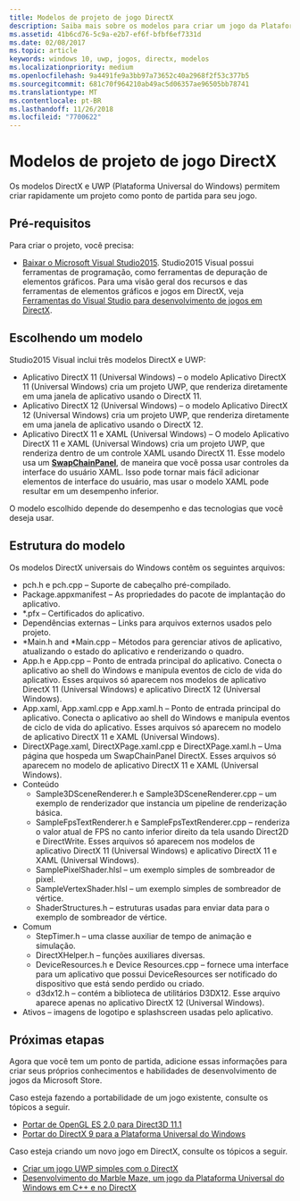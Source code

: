 ```yaml
---
title: Modelos de projeto de jogo DirectX
description: Saiba mais sobre os modelos para criar um jogo da Plataforma Universal do Windows (UWP) e DirectX.
ms.assetid: 41b6cd76-5c9a-e2b7-ef6f-bfbf6ef7331d
ms.date: 02/08/2017
ms.topic: article
keywords: windows 10, uwp, jogos, directx, modelos
ms.localizationpriority: medium
ms.openlocfilehash: 9a4491fe9a3bb97a73652c40a2968f2f53c377b5
ms.sourcegitcommit: 681c70f964210ab49ac5d06357ae96505bb78741
ms.translationtype: MT
ms.contentlocale: pt-BR
ms.lasthandoff: 11/26/2018
ms.locfileid: "7700622"
---
```

# <a name="directx-game-project-templates"></a>Modelos de projeto de jogo DirectX



Os modelos DirectX e UWP (Plataforma Universal do Windows) permitem criar rapidamente um projeto como ponto de partida para seu jogo.

## <a name="prerequisites"></a>Pré-requisitos


Para criar o projeto, você precisa:

-   [Baixar o Microsoft Visual Studio2015](https://www.visualstudio.com/vs-2015-product-editions). Studio2015 Visual possui ferramentas de programação, como ferramentas de depuração de elementos gráficos. Para uma visão geral dos recursos e das ferramentas de elementos gráficos e jogos em DirectX, veja [Ferramentas do Visual Studio para desenvolvimento de jogos em DirectX](set-up-visual-studio-for-game-development.md).

## <a name="choosing-a-template"></a>Escolhendo um modelo


Studio2015 Visual inclui três modelos DirectX e UWP:

-   Aplicativo DirectX 11 (Universal Windows) – o modelo Aplicativo DirectX 11 (Universal Windows) cria um projeto UWP, que renderiza diretamente em uma janela de aplicativo usando o DirectX 11.
-   Aplicativo DirectX 12 (Universal Windows) – o modelo Aplicativo DirectX 12 (Universal Windows) cria um projeto UWP, que renderiza diretamente em uma janela de aplicativo usando o DirectX 12.
-   Aplicativo DirectX 11 e XAML (Universal Windows) – O modelo Aplicativo DirectX 11 e XAML (Universal Windows) cria um projeto UWP, que renderiza dentro de um controle XAML usando DirectX 11. Esse modelo usa um [**SwapChainPanel**](https://msdn.microsoft.com/library/windows/apps/dn252834), de maneira que você possa usar controles da interface do usuário XAML. Isso pode tornar mais fácil adicionar elementos de interface do usuário, mas usar o modelo XAML pode resultar em um desempenho inferior.

O modelo escolhido depende do desempenho e das tecnologias que você deseja usar.

## <a name="template-structure"></a>Estrutura do modelo


Os modelos DirectX universais do Windows contêm os seguintes arquivos:

-   pch.h e pch.cpp – Suporte de cabeçalho pré-compilado.
-   Package.appxmanifest – As propriedades do pacote de implantação do aplicativo.
-   \*.pfx – Certificados do aplicativo.
-   Dependências externas – Links para arquivos externos usados pelo projeto.
-   \*Main.h and \*Main.cpp – Métodos para gerenciar ativos de aplicativo, atualizando o estado do aplicativo e renderizando o quadro.
-   App.h e App.cpp – Ponto de entrada principal do aplicativo. Conecta o aplicativo ao shell do Windows e manipula eventos de ciclo de vida do aplicativo. Esses arquivos só aparecem nos modelos de aplicativo DirectX 11 (Universal Windows) e aplicativo DirectX 12 (Universal Windows).
-   App.xaml, App.xaml.cpp e App.xaml.h – Ponto de entrada principal do aplicativo. Conecta o aplicativo ao shell do Windows e manipula eventos de ciclo de vida do aplicativo. Esses arquivos só aparecem no modelo de aplicativo DirectX 11 e XAML (Universal Windows).
-   DirectXPage.xaml, DirectXPage.xaml.cpp e DirectXPage.xaml.h – Uma página que hospeda um SwapChainPanel DirectX. Esses arquivos só aparecem no modelo de aplicativo DirectX 11 e XAML (Universal Windows).
-   Conteúdo
    -   Sample3DSceneRenderer.h e Sample3DSceneRenderer.cpp – um exemplo de renderizador que instancia um pipeline de renderização básica.
    -   SampleFpsTextRenderer.h e SampleFpsTextRenderer.cpp – renderiza o valor atual de FPS no canto inferior direito da tela usando Direct2D e DirectWrite. Esses arquivos só aparecem nos modelos de aplicativo DirectX 11 (Universal Windows) e aplicativo DirectX 11 e XAML (Universal Windows).
    -   SamplePixelShader.hlsl – um exemplo simples de sombreador de pixel.
    -   SampleVertexShader.hlsl – um exemplo simples de sombreador de vértice.
    -   ShaderStructures.h – estruturas usadas para enviar data para o exemplo de sombreador de vértice.
-   Comum
    -   StepTimer.h – uma classe auxiliar de tempo de animação e simulação.
    -   DirectXHelper.h – funções auxiliares diversas.
    -   DeviceResources.h e Device Resources.cpp – fornece uma interface para um aplicativo que possui DeviceResources ser notificado do dispositivo que está sendo perdido ou criado.
    -   d3dx12.h – contém a biblioteca de utilitários D3DX12. Esse arquivo aparece apenas no aplicativo DirectX 12 (Universal Windows).
-   Ativos – imagens de logotipo e splashscreen usadas pelo aplicativo.

## <a name="next-steps"></a>Próximas etapas


Agora que você tem um ponto de partida, adicione essas informações para criar seus próprios conhecimentos e habilidades de desenvolvimento de jogos da Microsoft Store.

Caso esteja fazendo a portabilidade de um jogo existente, consulte os tópicos a seguir.

-   [Portar de OpenGL ES 2.0 para Direct3D 11.1](port-from-opengl-es-2-0-to-directx-11-1.md)
-   [Portar do DirectX 9 para a Plataforma Universal do Windows](porting-your-directx-9-game-to-windows-store.md)

Caso esteja criando um novo jogo em DirectX, consulte os tópicos a seguir.

-   [Criar um jogo UWP simples com o DirectX](tutorial--create-your-first-uwp-directx-game.md)
-   [Desenvolvimento do Marble Maze, um jogo da Plataforma Universal do Windows em C++ e no DirectX](developing-marble-maze-a-windows-store-game-in-cpp-and-directx.md)